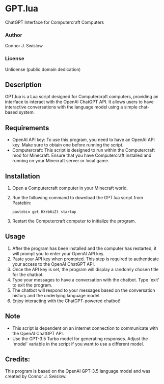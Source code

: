 # GPT.lua

ChatGPT Interface for Computercraft Computers

### Author
Connor J. Swislow

### License
Unlicense (public domain dedication)

## Description
GPT.lua is a Lua script designed for Computercraft computers, providing an interface to interact with the OpenAI ChatGPT API. It allows users to have interactive conversations with the language model using a simple chat-based system.

## Requirements
- OpenAI API key: To use this program, you need to have an OpenAI API key. Make sure to obtain one before running the script.
- Computercraft: This script is designed to run within the Computercraft mod for Minecraft. Ensure that you have Computercraft installed and running on your Minecraft server or local game.

## Installation
1. Open a Computercraft computer in your Minecraft world.
2. Run the following command to download the GPT.lua script from Pastebin:
   
   `pastebin get HXrb6iZt startup`
3. Restart the Computercraft computer to initialize the program.

## Usage
1. After the program has been installed and the computer has restarted, it will prompt you to enter your OpenAI API key.
2. Paste your API key when prompted. This step is required to authenticate your access to the OpenAI ChatGPT API.
3. Once the API key is set, the program will display a randomly chosen title for the chatbot.
4. Type your messages to have a conversation with the chatbot. Type 'exit' to exit the program.
5. The chatbot will respond to your messages based on the conversation history and the underlying language model.
6. Enjoy interacting with the ChatGPT-powered chatbot!

## Note
- This script is dependent on an internet connection to communicate with the OpenAI ChatGPT API.
- Use the GPT-3.5 Turbo model for generating responses. Adjust the 'model' variable in the script if you want to use a different model.

## Credits:
This program is based on the OpenAI GPT-3.5 language model and was created by Connor J. Swislow.
